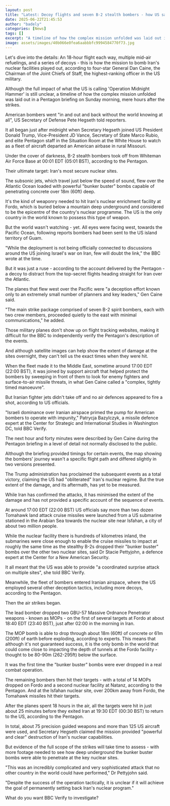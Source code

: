 ```yaml
---
layout: post
title: "Latest: Decoy flights and seven B-2 stealth bombers - how US says it hit Iran's nuclear sites"
date: 2025-06-22T21:45:53
author: "badely"
categories: [News]
tags: []
excerpt: "A timeline of how the complex mission unfolded was laid out in a Pentagon briefing."
image: assets/images/40b066e0fea6aabbbfc9994584770f73.jpg
---
```


Let's dive into the details: An 18-hour flight each way, multiple mid-air refuelings, and a series of decoys - this is how the mission to bomb Iran's nuclear facilities played out, according to four-star General Dan Caine, the Chairman of the Joint Chiefs of Staff, the highest-ranking officer in the US military.

Although the full impact of what the US is calling 'Operation Midnight Hammer' is still unclear, a timeline of how the complex mission unfolded was laid out in a Pentagon briefing on Sunday morning, mere hours after the strikes.

American bombers went "in and out and back without the world knowing at all", US Secretary of Defense Pete Hegseth told reporters.

It all began just after midnight when Secretary Hegseth joined US President Donald Trump, Vice-President JD Vance, Secretary of State Marco Rubio, and elite Pentagon staff in the Situation Room at the White House to watch as a fleet of aircraft departed an American airbase in rural Missouri.

Under the cover of darkness, B-2 stealth bombers took off from Whiteman Air Force Base at 00:01 EDT (05:01 BST), according to the Pentagon.

Their ultimate target: Iran's most secure nuclear sites.

The subsonic jets, which travel just below the speed of sound, flew over the Atlantic Ocean loaded with powerful "bunker buster" bombs capable of penetrating concrete over 18m (60ft) deep.

It's the kind of weaponry needed to hit Iran's nuclear enrichment facility at Fordo, which is buried below a mountain deep underground and considered to be the epicentre of the country's nuclear programme. The US is the only country in the world known to possess this type of weapon.

But the world wasn't watching - yet. All eyes were facing west, towards the Pacific Ocean, following reports bombers had been sent to the US island territory of Guam.

"While the deployment is not being officially connected to discussions around the US joining Israel's war on Iran, few will doubt the link," the BBC wrote at the time.

But it was just a ruse - according to the account delivered by the Pentagon - a decoy to distract from the top-secret flights heading straight for Iran over the Atlantic.

The planes that flew west over the Pacific were "a deception effort known only to an extremely small number of planners and key leaders," Gen Caine said.

"The main strike package comprised of seven B-2 spirit bombers, each with two crew members, proceeded quietly to the east with minimal communications," he added.

Those military planes don't show up on flight tracking websites, making it difficult for the BBC to independently verify the Pentagon's description of the events.

And although satellite images can help show the extent of damage at the sites overnight, they can't tell us the exact times when they were hit.

When the fleet made it to the Middle East, sometime around 17:00 EDT (22:00 BST), it was joined by support aircraft that helped protect the bombers by sweeping in front of them to look for enemy fighters and surface-to-air missile threats, in what Gen Caine called a "complex, tightly timed manoeuvre".

But Iranian fighter jets didn't take off and no air defences appeared to fire a shot, according to US officials.

"Israeli dominance over Iranian airspace primed the pump for American bombers to operate with impunity," Patrycja Bazylczyk, a missile defence expert at the Center for Strategic and International Studies in Washington DC, told BBC Verify.

The next hour and forty minutes were described by Gen Caine during the Pentagon briefing in a level of detail not normally disclosed to the public.

Although the briefing provided timings for certain events, the map showing the bombers' journey wasn't a specific flight path and differed slightly in two versions presented.

The Trump administration has proclaimed the subsequent events as a total victory, claiming the US had "obliterated" Iran's nuclear regime. But the true extent of the damage, and its aftermath, has yet to be measured.

While Iran has confirmed the attacks, it has minimised the extent of the damage and has not provided a specific account of the sequence of events.

At around 17:00 EDT (22:00 BST) US officials say more than two dozen Tomahawk land attack cruise missiles were launched from a US submarine stationed in the Arabian Sea towards the nuclear site near Isfahan, a city of about two million people.

While the nuclear facility there is hundreds of kilometres inland, the submarines were close enough to enable the cruise missiles to impact at roughly the same time as the stealthy B-2s dropped their "bunker buster" bombs over the other two nuclear sites, said Dr Stacie Pettyjohn, a defence expert at the Center for a New American Security.

It all meant that the US was able to provide "a coordinated surprise attack on multiple sites", she told BBC Verify.

Meanwhile, the fleet of bombers entered Iranian airspace, where the US employed several other deception tactics, including more decoys, according to the Pentagon.

Then the air strikes began.

The lead bomber dropped two GBU-57 Massive Ordnance Penetrator weapons - known as MOPs - on the first of several targets at Fordo at about 18:40 EDT (23:40 BST), just after 02:00 in the morning in Iran.

The MOP bomb is able to drop through about 18m (60ft) of concrete or 61m (200ft) of earth before exploding, according to experts. This means that although it's not guaranteed success, it is the only bomb in the world that could come close to impacting the depth of tunnels at the Fordo facility - thought to be 80-90m (262-295ft) below the surface.

It was the first time the "bunker buster" bombs were ever dropped in a real combat operation.

The remaining bombers then hit their targets - with a total of 14 MOPs dropped on Fordo and a second nuclear facility at Natanz, according to the Pentagon. And at the Isfahan nuclear site, over 200km away from Fordo, the Tomahawk missiles hit their targets.

After the planes spent 18 hours in the air, all the targets were hit in just about 25 minutes before they exited Iran at 19:30 EDT (00:30 BST) to return to the US, according to the Pentagon.

In total, about 75 precision guided weapons and more than 125 US aircraft were used, and Secretary Hegseth claimed the mission provided "powerful and clear" destruction of Iran's nuclear capabilities.

But evidence of the full scope of the strikes will take time to assess - with more footage needed to see how deep underground the bunker buster bombs were able to penetrate at the key nuclear sites.

"This was an incredibly complicated and very sophisticated attack that no other country in the world could have performed," Dr Pettyjohn said.

"Despite the success of the operation tactically, it is unclear if it will achieve the goal of permanently setting back Iran's nuclear program."

What do you want BBC Verify to investigate?

